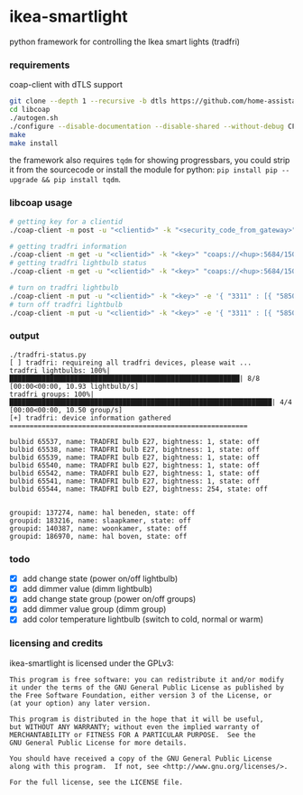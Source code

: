 # ikea-smartlight
python framework for controlling the Ikea smart lights (tradfri)

### requirements
coap-client with dTLS support

```bash
git clone --depth 1 --recursive -b dtls https://github.com/home-assistant/libcoap.git
cd libcoap
./autogen.sh
./configure --disable-documentation --disable-shared --without-debug CFLAGS="-D COAP_DEBUG_FD=stderr"
make
make install
```

the framework also requires `tqdm` for showing progressbars, you could strip it from the sourcecode or install the module for python: `pip install pip --upgrade && pip install tqdm`.

### libcoap usage
```bash
# getting key for a clientid
./coap-client -m post -u "<clientid>" -k "<security_code_from_gateway>" -e '{"9090":"IDENTITY"}' "coaps://<hub>:5684/15011/9063"

# getting tradfri information
./coap-client -m get -u "<clientid>" -k "<key>" "coaps://<hup>:5684/15001"
# getting tradfri lightbulb status
./coap-client -m get -u "<clientid>" -k "<key>" "coaps://<hup>:5684/15001/65537"

# turn on tradfri lightbulb
./coap-client -m put -u "<clientid>" -k "<key>" -e '{ "3311" : [{ "5850" : 1 ]} }' "coaps://<hup>:5684/15001/65537"
# turn off tradfri lightbulb
./coap-client -m put -u "<clientid>" -k "<key>" -e '{ "3311" : [{ "5850" : 0 ]} }' "coaps://<hup>:5684/15001/65537"
```

### output
```
./tradfri-status.py
[ ] tradfri: requireing all tradfri devices, please wait ...
tradfri lightbulbs: 100%|█████████████████████████████████████████████████████████| 8/8 [00:00<00:00, 10.93 lightbulb/s]
tradfri groups: 100%|█████████████████████████████████████████████████████████████████| 4/4 [00:00<00:00, 10.50 group/s]
[+] tradfri: device information gathered
===========================================================

bulbid 65537, name: TRADFRI bulb E27, bightness: 1, state: off
bulbid 65538, name: TRADFRI bulb E27, bightness: 1, state: off
bulbid 65539, name: TRADFRI bulb E27, bightness: 1, state: off
bulbid 65540, name: TRADFRI bulb E27, bightness: 1, state: off
bulbid 65542, name: TRADFRI bulb E27, bightness: 1, state: off
bulbid 65541, name: TRADFRI bulb E27, bightness: 1, state: off
bulbid 65544, name: TRADFRI bulb E27, bightness: 254, state: off


groupid: 137274, name: hal beneden, state: off
groupid: 183216, name: slaapkamer, state: off
groupid: 140387, name: woonkamer, state: off
groupid: 186970, name: hal boven, state: off
```

### todo
- [X] add change state (power on/off lightbulb)
- [X] add dimmer value (dimm lightbulb)
- [X] add change state group (power on/off groups)
- [X] add dimmer value group (dimm group)
- [X] add color temperature lightbulb (switch to cold, normal or warm)

### licensing and credits
ikea-smartlight is licensed under the GPLv3:
```
This program is free software: you can redistribute it and/or modify
it under the terms of the GNU General Public License as published by
the Free Software Foundation, either version 3 of the License, or
(at your option) any later version.

This program is distributed in the hope that it will be useful,
but WITHOUT ANY WARRANTY; without even the implied warranty of
MERCHANTABILITY or FITNESS FOR A PARTICULAR PURPOSE.  See the
GNU General Public License for more details.

You should have received a copy of the GNU General Public License
along with this program.  If not, see <http://www.gnu.org/licenses/>.

For the full license, see the LICENSE file.
```
